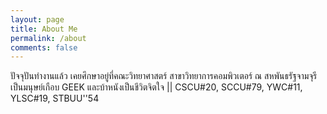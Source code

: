 ```yaml
---
layout: page
title: About Me
permalink: /about
comments: false
---
```


ปัจจุปันทำงานแล้ว เคยศึกษาอยู่ที่คณะวิทยาศาสตร์ สาขาวิทยาการคอมพิวเตอร์ ณ สหพันธรัฐจามจุรี เป็นมนุษย์เกือบ GEEK และบ้าหนังเป็นชีวิตจิตใจ || CSCU#20, SCCU#79, YWC#11, YLSC#19, STBUU''54